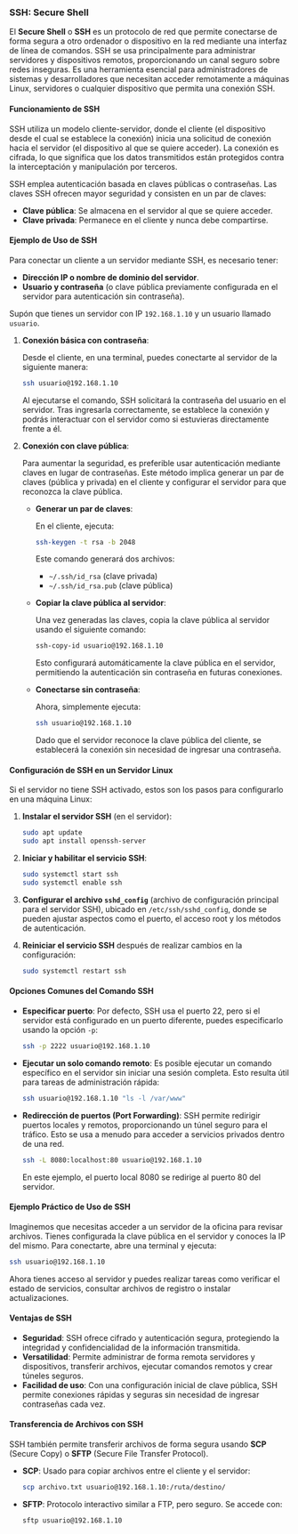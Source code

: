 ### SSH: Secure Shell

El **Secure Shell** o **SSH** es un protocolo de red que permite conectarse de forma segura a otro ordenador o dispositivo en la red mediante una interfaz de línea de comandos. SSH se usa principalmente para administrar servidores y dispositivos remotos, proporcionando un canal seguro sobre redes inseguras. Es una herramienta esencial para administradores de sistemas y desarrolladores que necesitan acceder remotamente a máquinas Linux, servidores o cualquier dispositivo que permita una conexión SSH.

#### Funcionamiento de SSH

SSH utiliza un modelo cliente-servidor, donde el cliente (el dispositivo desde el cual se establece la conexión) inicia una solicitud de conexión hacia el servidor (el dispositivo al que se quiere acceder). La conexión es cifrada, lo que significa que los datos transmitidos están protegidos contra la interceptación y manipulación por terceros.

SSH emplea autenticación basada en claves públicas o contraseñas. Las claves SSH ofrecen mayor seguridad y consisten en un par de claves:
- **Clave pública**: Se almacena en el servidor al que se quiere acceder.
- **Clave privada**: Permanece en el cliente y nunca debe compartirse.

#### Ejemplo de Uso de SSH

Para conectar un cliente a un servidor mediante SSH, es necesario tener:
- **Dirección IP o nombre de dominio del servidor**.
- **Usuario y contraseña** (o clave pública previamente configurada en el servidor para autenticación sin contraseña).

Supón que tienes un servidor con IP `192.168.1.10` y un usuario llamado `usuario`.

1. **Conexión básica con contraseña**:

   Desde el cliente, en una terminal, puedes conectarte al servidor de la siguiente manera:

   ```bash
   ssh usuario@192.168.1.10
   ```

   Al ejecutarse el comando, SSH solicitará la contraseña del usuario en el servidor. Tras ingresarla correctamente, se establece la conexión y podrás interactuar con el servidor como si estuvieras directamente frente a él.

2. **Conexión con clave pública**:

   Para aumentar la seguridad, es preferible usar autenticación mediante claves en lugar de contraseñas. Este método implica generar un par de claves (pública y privada) en el cliente y configurar el servidor para que reconozca la clave pública.

   - **Generar un par de claves**:

     En el cliente, ejecuta:

     ```bash
     ssh-keygen -t rsa -b 2048
     ```

     Este comando generará dos archivos:
     - `~/.ssh/id_rsa` (clave privada)
     - `~/.ssh/id_rsa.pub` (clave pública)

   - **Copiar la clave pública al servidor**:

     Una vez generadas las claves, copia la clave pública al servidor usando el siguiente comando:

     ```bash
     ssh-copy-id usuario@192.168.1.10
     ```

     Esto configurará automáticamente la clave pública en el servidor, permitiendo la autenticación sin contraseña en futuras conexiones.

   - **Conectarse sin contraseña**:

     Ahora, simplemente ejecuta:

     ```bash
     ssh usuario@192.168.1.10
     ```

     Dado que el servidor reconoce la clave pública del cliente, se establecerá la conexión sin necesidad de ingresar una contraseña.

#### Configuración de SSH en un Servidor Linux

Si el servidor no tiene SSH activado, estos son los pasos para configurarlo en una máquina Linux:

1. **Instalar el servidor SSH** (en el servidor):

   ```bash
   sudo apt update
   sudo apt install openssh-server
   ```

2. **Iniciar y habilitar el servicio SSH**:

   ```bash
   sudo systemctl start ssh
   sudo systemctl enable ssh
   ```

3. **Configurar el archivo `sshd_config`** (archivo de configuración principal para el servidor SSH), ubicado en `/etc/ssh/sshd_config`, donde se pueden ajustar aspectos como el puerto, el acceso root y los métodos de autenticación.

4. **Reiniciar el servicio SSH** después de realizar cambios en la configuración:

   ```bash
   sudo systemctl restart ssh
   ```

#### Opciones Comunes del Comando SSH

- **Especificar puerto**: Por defecto, SSH usa el puerto 22, pero si el servidor está configurado en un puerto diferente, puedes especificarlo usando la opción `-p`:

  ```bash
  ssh -p 2222 usuario@192.168.1.10
  ```

- **Ejecutar un solo comando remoto**: Es posible ejecutar un comando específico en el servidor sin iniciar una sesión completa. Esto resulta útil para tareas de administración rápida:

  ```bash
  ssh usuario@192.168.1.10 "ls -l /var/www"
  ```

- **Redirección de puertos (Port Forwarding)**: SSH permite redirigir puertos locales y remotos, proporcionando un túnel seguro para el tráfico. Esto se usa a menudo para acceder a servicios privados dentro de una red.

  ```bash
  ssh -L 8080:localhost:80 usuario@192.168.1.10
  ```

  En este ejemplo, el puerto local 8080 se redirige al puerto 80 del servidor.

#### Ejemplo Práctico de Uso de SSH

Imaginemos que necesitas acceder a un servidor de la oficina para revisar archivos. Tienes configurada la clave pública en el servidor y conoces la IP del mismo. Para conectarte, abre una terminal y ejecuta:

```bash
ssh usuario@192.168.1.10
```

Ahora tienes acceso al servidor y puedes realizar tareas como verificar el estado de servicios, consultar archivos de registro o instalar actualizaciones.

#### Ventajas de SSH

- **Seguridad**: SSH ofrece cifrado y autenticación segura, protegiendo la integridad y confidencialidad de la información transmitida.
- **Versatilidad**: Permite administrar de forma remota servidores y dispositivos, transferir archivos, ejecutar comandos remotos y crear túneles seguros.
- **Facilidad de uso**: Con una configuración inicial de clave pública, SSH permite conexiones rápidas y seguras sin necesidad de ingresar contraseñas cada vez.

#### Transferencia de Archivos con SSH

SSH también permite transferir archivos de forma segura usando **SCP** (Secure Copy) o **SFTP** (Secure File Transfer Protocol).

- **SCP**: Usado para copiar archivos entre el cliente y el servidor:

  ```bash
  scp archivo.txt usuario@192.168.1.10:/ruta/destino/
  ```

- **SFTP**: Protocolo interactivo similar a FTP, pero seguro. Se accede con:

  ```bash
  sftp usuario@192.168.1.10
  ```